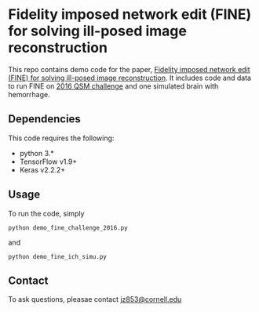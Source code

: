 # Fidelity imposed network edit (FINE) for solving ill-posed image reconstruction
This repo contains demo code for the paper, [Fidelity imposed network edit (FINE) for solving ill-posed image reconstruction](https://www.sciencedirect.com/science/article/pii/S1053811920300665). It includes code and data to run FINE on [2016 QSM challenge](http://www.neuroimaging.at/pages/qsm.php) and one simulated brain with hemorrhage.

## Dependencies
This code requires the following:

 - python 3.*
 - TensorFlow v1.9+
 - Keras v2.2.2+
 
## Usage
To run the code, simply
```
python demo_fine_challenge_2016.py
```
and
```
python demo_fine_ich_simu.py
```

## Contact
To ask questions, pleasae contact jz853@cornell.edu

